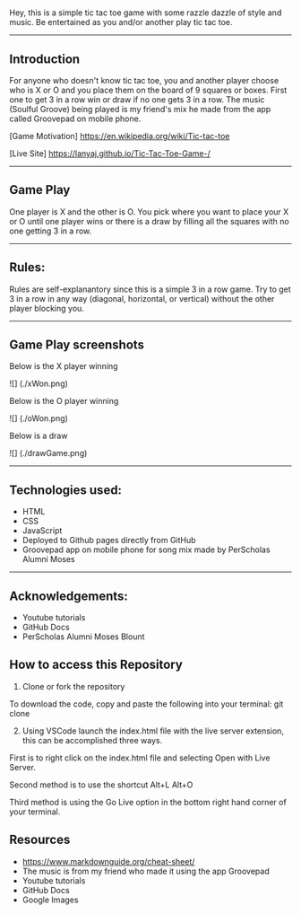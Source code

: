 # 

Hey, this is a simple tic tac toe game with some razzle dazzle of style and music. Be entertained as you and/or another play tic tac toe.

- - - 

## Introduction

For anyone who doesn't know tic tac toe, you and another player choose who is X or O and you place them on the board of 9 squares or boxes. First one to get 3 in a row win or draw if no one gets 3 in a row. 
The music (Soulful Groove) being played is my friend's mix he made from the app called Groovepad on mobile phone.

[Game Motivation] https://en.wikipedia.org/wiki/Tic-tac-toe

[Live Site] https://lanyaj.github.io/Tic-Tac-Toe-Game-/

- - - 

## Game Play

One player is X and the other is O. You pick where you want to place your X or O until one player wins or there is a draw by filling all the squares with no one getting 3 in a row.
- - - 

## Rules:

Rules are self-explanantory since this is a simple 3 in a row game. Try to get 3 in a row in any way (diagonal, horizontal, or vertical) without the other player blocking you.

- - -

## Game Play screenshots

Below is the X player winning

![] (./xWon.png)

Below is the O player winning

![] (./oWon.png)

Below is a draw

![] (./drawGame.png)

- - - 

## Technologies used:
- HTML
- CSS
- JavaScript
- Deployed to Github pages directly from GitHub
- Groovepad app on mobile phone for song mix made by PerScholas Alumni Moses

- - - 

## Acknowledgements:
- Youtube tutorials
- GitHub Docs
- PerScholas Alumni Moses Blount

## How to access this Repository

1. Clone or fork the repository

To download the code, copy and paste the following into your terminal:
git clone 


2. Using VSCode launch the index.html file with the live server extension, this can be accomplished three ways. 

First is to right click on the index.html file and selecting Open with Live Server.


Second method is to use the shortcut Alt+L Alt+O


Third method is using the Go Live option in the bottom right hand corner of your terminal.


## Resources

- https://www.markdownguide.org/cheat-sheet/
- The music is from my friend who made it using the app Groovepad 
- Youtube tutorials
- GitHub Docs
- Google Images
